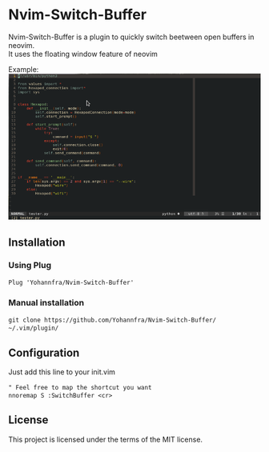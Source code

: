 # Nvim-Switch-Buffer

Nvim-Switch-Buffer is a plugin to quickly switch beetween open buffers in neovim.\
It uses the floating window feature of neovim

Example: \
![alt text](.github/demo.gif "Utilisation example")

## Installation

### Using Plug
```
Plug 'Yohannfra/Nvim-Switch-Buffer'
```

### Manual installation
```
git clone https://github.com/Yohannfra/Nvim-Switch-Buffer/ ~/.vim/plugin/
```

## Configuration

Just add this line to your init.vim
```vim
" Feel free to map the shortcut you want
nnoremap S :SwitchBuffer <cr>
```

## License

This project is licensed under the terms of the MIT license.
